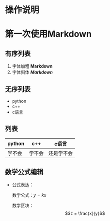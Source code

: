
# 操作说明
# 第一次使用Markdown
## 有序列表
1. 字体加粗  **Markdown**
2. 字体斜体  ***Markdown***

## 无序列表
* python
* c++
* c语言



## 列表

python | c++  | c语言 
------|---|------
学不会|学不会|还是学不会


## 数学公式编辑

* 公式表达：

  数学公式：$y=kx$
  
  数学区块：$$z = \frac{x}{y}$$
  
  
  






```python

```
